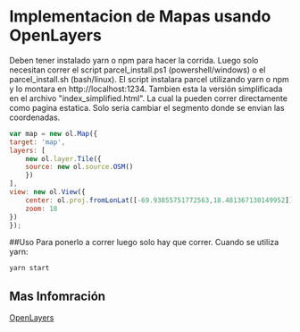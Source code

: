 # Implementacion de Mapas usando OpenLayers
Deben tener instalado yarn o npm para hacer la corrida. Luego solo necesitan correr el script parcel_install.ps1 (powershell/windows) o el parcel_install.sh (bash/linux). El script instalara parcel utilizando yarn o npm y lo montara en http://localhost:1234. 
Tambien esta la versión simplificada en el archivo "index_simplified.html". La cual la pueden correr directamente como pagina estatica. Solo seria cambiar el segmento donde se envian las coordenadas.

```javascript
var map = new ol.Map({
target: 'map',
layers: [
    new ol.layer.Tile({
    source: new ol.source.OSM()
    })
],
view: new ol.View({
    center: ol.proj.fromLonLat([-69.93855751772563,18.481367130149952]),
    zoom: 18
})
});
```


##Uso 
Para ponerlo a correr luego solo hay que correr. 
Cuando se utiliza yarn:
```bash
yarn start
```


## Mas Infomración
[OpenLayers](https://openlayers.org/)
